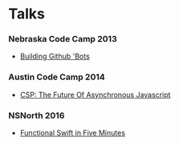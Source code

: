 Talks
=====

### Nebraska Code Camp 2013
* [Building Github 'Bots](github-bots/bot-talk.pdf?raw=true)

### Austin Code Camp 2014
* [CSP: The Future Of Asynchronous Javascript](csp/csp-slides.pdf?raw=true)

### NSNorth 2016
* [Functional Swift in Five Minutes](functional-swift/functional-swift.pdf?raw=true)

